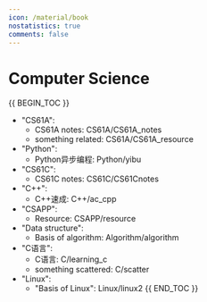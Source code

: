 ```yaml
---
icon: /material/book
nostatistics: true
comments: false
---
```

<style>
.md-typeset p a, .md-typeset li a {
    color: inherit !important; /* 继承默认颜色，强制覆盖 */
}
</style>
# Computer Science
<!-- !!! abstract ""
    本部分内容（除特别声明外）采用 [**署名-非商业性使用-保持一致 4.0 国际 (CC BY-NC-SA 4.0)**](https://creativecommons.org/licenses/by-nc-sa/4.0/) 许可协议进行许可。 -->
{{ BEGIN_TOC }}

- "CS61A":
    - CS61A notes: CS61A/CS61A_notes
    - something related: CS61A/CS61A_resource
- "Python":
    - Python异步编程: Python/yibu
- "CS61C":
    - CS61C notes: CS61C/CS61Cnotes
- "C++":
    - C++速成: C++/ac_cpp 
- "CSAPP":
    - Resource: CSAPP/resource
- "Data structure":
    - Basis of algorithm: Algorithm/algorithm
- "C语言":
    - C语言: C/learning_c
    - something scattered: C/scatter
- "Linux":
    - "Basis of Linux": Linux/linux2
{{ END_TOC }}


